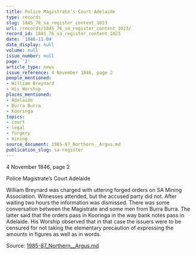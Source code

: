 ```yaml
---
title: Police Magistrate’s Court Adelaide
type: records
slug: 1845_76_sa_register_content_1023
url: /records/1845_76_sa_register_content_1023/
record_id: 1845_76_sa_register_content_1023
date: '1846-11-04'
date_display: null
volume: null
issue_number: null
page: '2'
article_type: news
issue_reference: 4 November 1846, page 2
people_mentioned:
- William Breynard
- His Worship
places_mentioned:
- Adelaide
- Burra Burra
- Kooringa
topics:
- court
- legal
- forgery
- mining
source_document: 1985-87_Northern__Argus.md
publication_slug: sa-register
---
```


4 November 1846, page 2

Police Magistrate’s Court Adelaide

William Breynard was charged with uttering forged orders on SA Mining Association.  Witnesses attended, but the accused party did not.  After waiting two hours the information was dismissed.  There was some conversation between the Magistrate and some men from Burra Burra.  The latter said that the orders pass in Kooringa in the way bank notes pass in Adelaide.  His Worship observed that in that case the issuers were to be censured for not taking the elementary precaution of expressing the amounts in figures as well as in words.

Source: [1985-87_Northern__Argus.md](/downloads/markdown/1985-87_Northern__Argus.md)
